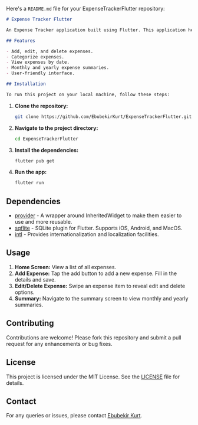 Here's a `README.md` file for your ExpenseTrackerFlutter repository:

```markdown
# Expense Tracker Flutter

An Expense Tracker application built using Flutter. This application helps users to keep track of their daily expenses and manage their budgets efficiently. 

## Features

- Add, edit, and delete expenses.
- Categorize expenses.
- View expenses by date.
- Monthly and yearly expense summaries.
- User-friendly interface.

## Installation

To run this project on your local machine, follow these steps:

   ```
1. **Clone the repository:**

   ```bash
   git clone https://github.com/EbubekirKurt/ExpenseTrackerFlutter.git
   ```
2. **Navigate to the project directory:**

   ```bash
   cd ExpenseTrackerFlutter
   ```

3. **Install the dependencies:**

   ```bash
   flutter pub get
   ```

4. **Run the app:**

   ```bash
   flutter run
   ```

## Dependencies

- [provider](https://pub.dev/packages/provider) - A wrapper around InheritedWidget to make them easier to use and more reusable.
- [sqflite](https://pub.dev/packages/sqflite) - SQLite plugin for Flutter. Supports iOS, Android, and MacOS.
- [intl](https://pub.dev/packages/intl) - Provides internationalization and localization facilities.

## Usage

1. **Home Screen:** View a list of all expenses.
2. **Add Expense:** Tap the add button to add a new expense. Fill in the details and save.
3. **Edit/Delete Expense:** Swipe an expense item to reveal edit and delete options.
4. **Summary:** Navigate to the summary screen to view monthly and yearly summaries.

## Contributing

Contributions are welcome! Please fork this repository and submit a pull request for any enhancements or bug fixes.

## License

This project is licensed under the MIT License. See the [LICENSE](LICENSE) file for details.

## Contact

For any queries or issues, please contact [Ebubekir Kurt](https://github.com/EbubekirKurt).

```

